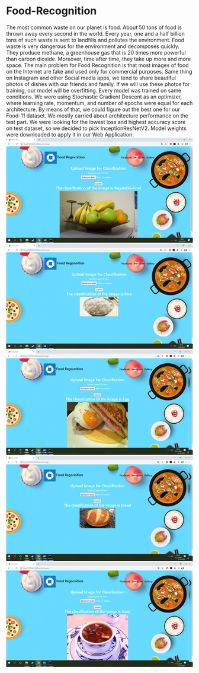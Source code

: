 # Food-Recognition
The most common waste on our planet is food. About 50 tons of food is thrown away every second in the world. Every year, one and a half billion tons of such waste is sent to landfills and pollutes the environment. Food waste is very dangerous for the environment and decomposes quickly. They produce methane, a greenhouse gas that is 20 times more powerful than carbon dioxide. Moreover, time after time, they take up more and more space.
The main problem for Food Recognition is that most images of food on the Internet are fake and used only for commercial purposes. Same thing on Instagram and other Social media apps, we tend to share beautiful photos of dishes with our friends and family. If we will use these photos for training, our model will be overfitting.
Every model was trained on same conditions. We were using Stochastic Gradient Descent as an optimizer, where learning rate, momentum, and number of epochs were equal for each architecture. By means of that, we could figure out the best one for our Food-11 dataset. 
We mostly carried about architecture performance on the test part. We were looking for the lowest loss and highest accuracy score on test dataset, so we decided to pick InceptionResNetV2. Model weights were downloaded to apply it in our Web Application. 
![](1.png)
![](2.png)
![](3.png)
![](4.png)
![](5.png)
